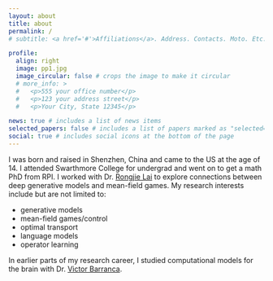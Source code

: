 ```yaml
---
layout: about
title: about
permalink: /
# subtitle: <a href='#'>Affiliations</a>. Address. Contacts. Moto. Etc.

profile:
  align: right
  image: pp1.jpg
  image_circular: false # crops the image to make it circular
  # more_info: >
  #   <p>555 your office number</p>
  #   <p>123 your address street</p>
  #   <p>Your City, State 12345</p>

news: true # includes a list of news items
selected_papers: false # includes a list of papers marked as "selected={true}"
social: true # includes social icons at the bottom of the page
---
```


<!-- Write your biography here. Tell the world about yourself. Link to your favorite [subreddit](http://reddit.com). You can put a picture in, too. The code is already in, just name your picture `prof_pic.jpg` and put it in the `img/` folder.

Put your address / P.O. box / other info right below your picture. You can also disable any of these elements by editing `profile` property of the YAML header of your `_pages/about.md`. Edit `_bibliography/papers.bib` and Jekyll will render your [publications page](/al-folio/publications/) automatically.

Link to your social media connections, too. This theme is set up to use [Font Awesome icons](https://fontawesome.com/) and [Academicons](https://jpswalsh.github.io/academicons/), like the ones below. Add your Facebook, Twitter, LinkedIn, Google Scholar, or just disable all of them. -->


I was born and raised in Shenzhen, China and came to the US at the age of 14. I attended Swarthmore College for undergrad and went on to get a math PhD from RPI. I worked with Dr. [Rongjie Lai](https://sites.google.com/view/rongjielai/home?authuser=0) to explore connections between deep generative models and mean-field games. My research interests include but are not limited to:
- generative models
- mean-field games/control
- optimal transport
- language models
- operator learning

In earlier parts of my research career, I studied computational models for the brain with Dr. [Victor Barranca](https://barranca.domains.swarthmore.edu/). 


<!-- I love video games and write about them regularly here. -->

